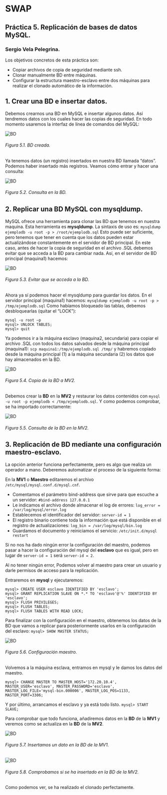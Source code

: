 # SWAP
## Práctica 5. Replicación de bases de datos MySQL.
### Sergio Vela Pelegrina.

Los objetivos concretos de esta práctica son:
+ Copiar archivos de copia de seguridad mediante ssh.
+ Clonar manualmente BD entre máquinas.
+ Configurar la estructura maestro-esclavo entre dos máquinas para realizar el clonado automático de la información.

## 1. Crear una BD e insertar datos.

Debemos crearnos una BD en MySQL e insertar algunos datos. Así tendremos datos con los cuales hacer las copias de seguridad. En todo momento usaremos la interfaz de línea de comandos del MySQL:

![BD](https://github.com/sergiovp/SWAP/blob/master/Pr%C3%A1cticas/Pr%C3%A1ctica%205/images/1_BD_creada.png)
###### Figura 5.1. BD creada.

Ya tenemos datos (un registro) insertados en nuestra BD llamada “datos”. Podemos haber insertado más registros. Veamos cómo entrar y hacer una consulta:

![BD](https://github.com/sergiovp/SWAP/blob/master/Pr%C3%A1cticas/Pr%C3%A1ctica%205/images/2_consulta_BD.png)
###### Figura 5.2. Consulta en la BD.

## 2. Replicar una BD MySQL con mysqldump.

MySQL ofrece una herramienta para clonar las BD que tenemos en nuestra maquina. Esta herramienta es **mysqldump**.
La sintaxis de uso es: `mysqldump ejemplodb -u root -p > /root/ejemplodb.sql` 
Esto puede ser suficiente, pero tenemos que tener en cuenta que los datos pueden estar actualizándose constantemente en el servidor de BD principal. En este caso, antes de hacer la copia de seguridad en el archivo .SQL debemos evitar que se acceda a la BD para cambiar nada.
Así, en el servidor de BD principal (maquina1) hacemos:

![BD](https://github.com/sergiovp/SWAP/blob/master/Pr%C3%A1cticas/Pr%C3%A1ctica%205/images/3_evitar_acceso_bd.png)
###### Figura 5.3. Evitar que se acceda a la BD.

Ahora ya sí podemos hacer el mysqldump para guardar los datos. En el servidor principal (maquina1) hacemos:
`mysqldump ejemplodb -u root -p > /tmp/ejemplodb.sql`
Como habíamos bloqueado las tablas, debemos desbloquearlas (quitar el “LOCK”):
~~~
mysql -u root –p
mysql> UNLOCK TABLES;
mysql> quit
~~~
Ya podemos ir a la máquina esclavo (maquina2, secundaria) para copiar el archivo .SQL con todos los datos salvados desde la máquina principal (maquina1):
`scp maquina1:/tmp/ejemplodb.sql /tmp/`
y habremos copiado desde la máquina principal (1) a la máquina secundaria (2) los datos que hay almacenados en la BD.

![BD](https://github.com/sergiovp/SWAP/blob/master/Pr%C3%A1cticas/Pr%C3%A1ctica%205/images/4_copia_BD.png)
###### Figura 5.4. Copia de la BD a MV2.

Debemos crear la **BD** en la **MV2** y restaurar los datos contenidos con `mysql -u root -p ejemplodb < /tmp/ejemplodb.sql`.
Y como podemos comprobar, se ha importado correctamente:

![BD](https://github.com/sergiovp/SWAP/blob/master/Pr%C3%A1cticas/Pr%C3%A1ctica%205/images/5_consulta_BD_2.png)
###### Figura 5.5. Consulta de la BD en la MV2.

## 3. Replicación de BD mediante una configuración maestro-esclavo.

La opción anterior funciona perfectamente, pero es algo que realiza un operador a mano. Deberemos automatizar el proceso de la siguiente forma:

En la **MV1** o **Maestro** editaremos el archivo `/etc/mysql/mysql.conf.d/mysql.cnf`.

+ Comentamos el parámetro bind-address que sirve para que escuche a un servidor: `#bind-address 127.0.0.1`
+ Le indicamos el archivo donde almacenar el log de errores: `log_error = /var/log/mysql/error.log`
+ Establecemos el identificador del servidor: `server-id = 1`
+ El registro binario contiene toda la información que está disponible en el registro de actualizaciones: `log_bin = /var/log/mysql/bin.log`
+ Guardamos el documento y reiniciamos el servicio: `/etc/init.d/mysql restart`

Si no nos ha dado ningún error la configuración del maestro, podemos pasar a hacer la configuración del mysql del **esclavo** que es igual, pero en lugar de `server-id = 1` será `server-id = 2`.

Al no tener ningún error, Podemos volver al maestro para crear un usuario y darle permisos de acceso para la replicación.

Entraremos en **mysql** y ejecutaremos:
~~~
mysql> CREATE USER esclavo IDENTIFIED BY 'esclavo';
mysql> GRANT REPLICATION SLAVE ON *.* TO 'esclavo'@'%' IDENTIFIED BY 'esclavo';
mysql> FLUSH PRIVILEGES;
mysql> FLUSH TABLES;
mysql> FLUSH TABLES WITH READ LOCK;
~~~

Para finalizar con la configuración en el maestro, obtenemos los datos de la BD que vamos a replicar para posteriormente usarlos en la configuración del esclavo:
`mysql> SHOW MASTER STATUS;`

![BD](https://github.com/sergiovp/SWAP/blob/master/Pr%C3%A1cticas/Pr%C3%A1ctica%205/images/6_configuracion_maestro.png)
###### Figura 5.6. Configuración maestro.

Volvemos a la máquina esclava, entramos en mysql y le damos los datos del maestro.
~~~
mysql> CHANGE MASTER TO MASTER_HOST='172.20.10.4',
MASTER_USER='esclavo', MASTER_PASSWORD='esclavo',
MASTER_LOG_FILE='mysql-bin.000006', MASTER_LOG_POS=1133,
MASTER_PORT=3306;
~~~

Y por último, arrancamos el esclavo y ya está todo listo.
`mysql> START SLAVE;`

Para comprobar que todo funciona, añadiremos datos en la **BD** de la **MV1** y veremos como se actualiza en la **BD** de la **MV2**.

![BD](https://github.com/sergiovp/SWAP/blob/master/Pr%C3%A1cticas/Pr%C3%A1ctica%205/images/7_insercion_MV1.png)
###### Figura 5.7. Insertamos un dato en la BD de la MV1.

![BD](https://github.com/sergiovp/SWAP/blob/master/Pr%C3%A1cticas/Pr%C3%A1ctica%205/images/8_clonado_MV2.png)
###### Figura 5.8. Comprobamos si se ha insertado en la BD de la MV2.

Como podemos ver, se ha realizado el clonado perfectamente.
